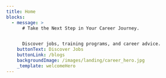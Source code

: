 ```yaml
---
title: Home
blocks:
  - message: >
      # Take the Next Step in Your Career Journey.


      Discover jobs, training programs, and career advice.
    buttonText: Discover Jobs
    buttonLink: /blogs
    backgroundImage: /images/landing/career_hero.jpg
    _template: welcomeHero
---
```

